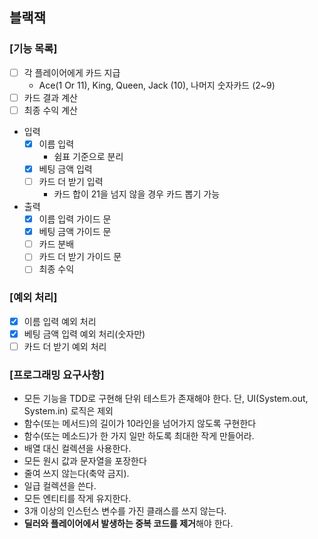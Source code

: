 ## 블랙잭

### [기능 목록]

* [ ] 각 플레이어에게 카드 지급
  - Ace(1 Or 11), King, Queen, Jack (10), 나머지 숫자카드 (2~9)
* [ ] 카드 결과 계산
* [ ] 최종 수익 계산

- 입력
    * [x] 이름 입력
        - 쉼표 기준으로 분리
    * [x] 베팅 금액 입력
    * [ ] 카드 더 받기 입력
        - 카드 합이 21을 넘지 않을 경우 카드 뽑기 가능

- 출력
    * [x] 이름 입력 가이드 문
    * [x] 베팅 금액 가이드 문
    * [ ] 카드 분배
    * [ ] 카드 더 받기 가이드 문
    * [ ] 최종 수익

### [예외 처리]

* [x] 이름 입력 예외 처리
* [x] 베팅 금액 입력 예외 처리(숫자만)
* [ ] 카드 더 받기 예외 처리

### [프로그래밍 요구사항]

- 모든 기능을 TDD로 구현해 단위 테스트가 존재해야 한다. 단, UI(System.out, System.in) 로직은 제외
- 함수(또는 메서드)의 길이가 10라인을 넘어가지 않도록 구현한다
- 함수(또는 메소드)가 한 가지 일만 하도록 최대한 작게 만들어라.
- 배열 대신 컬렉션을 사용한다.
- 모든 원시 값과 문자열을 포장한다
- 줄여 쓰지 않는다(축약 금지).
- 일급 컬렉션을 쓴다.
- 모든 엔티티를 작게 유지한다.
- 3개 이상의 인스턴스 변수를 가진 클래스를 쓰지 않는다.
- **딜러와 플레이어에서 발생하는 중복 코드를 제거**해야 한다.
